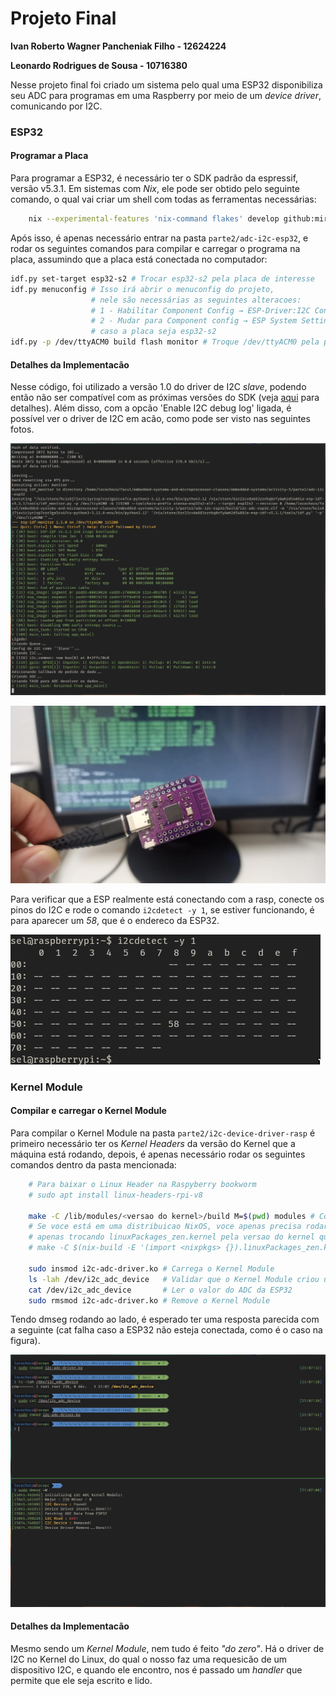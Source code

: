 # Projeto Final
**Ivan Roberto Wagner Pancheniak Filho - 12624224**

**Leonardo Rodrigues de Sousa - 10716380**

Nesse projeto final foi criado um sistema pelo qual uma ESP32 disponibiliza seu ADC para programas em uma Raspberry 
por meio de um _device driver_, comunicando por I2C.

### ESP32

#### Programar a Placa

Para programar a ESP32, é necessário ter o SDK padrão da espressif, versão v5.3.1.
Em sistemas com _Nix_, ele pode ser obtido pelo seguinte comando, o qual vai criar um shell com todas as ferramentas necessárias:

```sh
    nix --experimental-features 'nix-command flakes' develop github:mirrexagon/nixpkgs-esp-dev#esp-idf-full -c $SHELL
```

Após isso, é apenas necessário entrar na pasta `parte2/adc-i2c-esp32`, e rodar os seguintes comandos para compilar e carregar o
programa na placa, assumindo que a placa está conectada no computador:

```sh
idf.py set-target esp32-s2 # Trocar esp32-s2 pela placa de interesse
idf.py menuconfig # Isso irá abrir o menuconfig do projeto,
                  # nele são necessárias as seguintes alteracoes:
                  # 1 - Habilitar Component Config → ESP-Driver:I2C Configurations → Enable I2C debug log
                  # 2 - Mudar para Component config → ESP System Settings → Channel for console output → USB CDC
                  # caso a placa seja esp32-s2
idf.py -p /dev/ttyACM0 build flash monitor # Troque /dev/ttyACM0 pela porta em que se encontra a placa
```
#### Detalhes da Implementacão

Nesse código, foi utilizado a versão 1.0 do driver de I2C _slave_, podendo então não ser compatível com as próximas versões do SDK 
(veja [aqui](https://docs.espressif.com/projects/esp-idf/en/latest/esp32/api-reference/peripherals/i2c.html#i2c-clock-configuration) para
detalhes). Além disso, com a opcão 'Enable I2C debug log' ligada, é possível ver o driver de I2C em acão, como pode ser visto nas 
seguintes fotos.

![parte2-esp32-saida](parte2-esp32-saida.png)

![parte2-esp32-foto](parte2-esp32-foto.png)

Para verificar que a ESP realmente está conectando com a rasp, conecte os pinos do I2C e rode o comando `i2cdetect -y 1`, se estiver
funcionando, é para aparecer um _58_, que é o endereco da ESP32.

![parte2-esp32-i2cdetect](parte2-esp32-i2cdetect.png)

### Kernel Module

#### Compilar e carregar o Kernel Module

Para compilar o Kernel Module na pasta `parte2/i2c-device-driver-rasp` é primeiro necessário ter os _Kernel Headers_ da versão do Kernel
que a máquina está rodando, depois, é apenas necessário rodar os seguintes comandos dentro da pasta mencionada:

```sh
    # Para baixar o Linux Header na Raspyberry bookworm
    # sudo apt install linux-headers-rpi-v8
    
    make -C /lib/modules/<versao do kernel>/build M=$(pwd) modules # Compila o Kernel Module
    # Se voce está em uma distribuicao NixOS, voce apenas precisa rodar o seguinte comando, idependentemente de ter os Kernel Headers,
    # apenas trocando linuxPackages_zen.kernel pela versao do kernel que voce está usando
    # make -C $(nix-build -E '(import <nixpkgs> {}).linuxPackages_zen.kernel.dev' --no-out-link)/lib/modules/*/build M=$(pwd) modules
   
    sudo insmod i2c-adc-driver.ko # Carrega o Kernel Module
    ls -lah /dev/i2c_adc_device   # Validar que o Kernel Module criou um arquivo para ser interfaceado
    cat /dev/i2c_adc_device       # Ler o valor do ADC da ESP32
    sudo rmsmod i2c-adc-driver.ko # Remove o Kernel Module
```

Tendo dmseg rodando ao lado, é esperado ter uma resposta parecida com a seguinte (cat falha caso a ESP32 não esteja conectada, como é
o caso na figura).

![parte2-driver-saida](parte2-driver-saida.png)

#### Detalhes da Implementacão

Mesmo sendo um _Kernel Module_, nem tudo é feito _"do zero"_. Há o driver de I2C no Kernel do Linux, do qual o nosso faz uma requesicão 
de um dispositivo I2C, e quando ele encontro, nos é passado um _handler_ que permite que ele seja escrito e lido.
